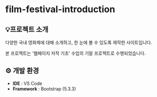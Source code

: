 # film-festival-introduction

## 💡프로젝트 소개
다양한 국내 영화제에 대해 소개하고, 한 눈에 볼 수 있도록 제작한 사이트입니다.

본 프로젝트는 '웹페이지 저작 기초' 수업의 기말 프로젝트로 수행되었습니다.

## ⚙️ 개발 환경
- **IDE** : VS Code
- **Framework** : Bootstrap (5.3.3)
